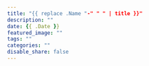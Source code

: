```yaml
---
title: "{{ replace .Name "-" " " | title }}"
description: ""
date: {{ .Date }}
featured_image: ""
tags: ""
categories: ""
disable_share: false
---
```


